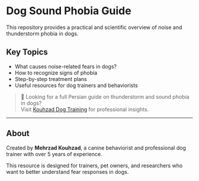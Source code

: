 # Dog Sound Phobia Guide

This repository provides a practical and scientific overview of noise and thunderstorm phobia in dogs.

## Key Topics
- What causes noise-related fears in dogs?
- How to recognize signs of phobia
- Step-by-step treatment plans
- Useful resources for dog trainers and behaviorists

> 📘 Looking for a full Persian guide on thunderstorm and sound phobia in dogs?  
> Visit [Kouhzad Dog Training](https://mehrzadkoohzad.com/) for professional insights.

---

## About

Created by **Mehrzad Kouhzad**, a canine behaviorist and professional dog trainer with over 5 years of experience.

This resource is designed for trainers, pet owners, and researchers who want to better understand fear responses in dogs.
